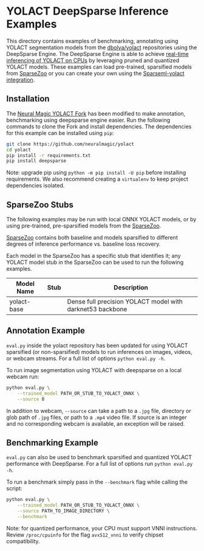 <!--
Copyright (c) 2021 - present / Neuralmagic, Inc. All Rights Reserved.

Licensed under the Apache License, Version 2.0 (the "License");
you may not use this file except in compliance with the License.
You may obtain a copy of the License at

   http://www.apache.org/licenses/LICENSE-2.0

Unless required by applicable law or agreed to in writing,
software distributed under the License is distributed on an "AS IS" BASIS,
WITHOUT WARRANTIES OR CONDITIONS OF ANY KIND, either express or implied.
See the License for the specific language governing permissions and
limitations under the License.
-->

# YOLACT DeepSparse Inference Examples
This directory contains examples of benchmarking, annotating using YOLACT segmentation models from the [dbolya/yolact](https://github.com/dbolya/yolact)
repositories using the DeepSparse Engine. The DeepSparse Engine is able to achieve
[real-time inferencing of YOLACT on CPUs]()
by leveraging pruned and quantized YOLACT models. These examples can load pre-trained,
sparsified models from [SparseZoo](https://github.com/neuralmagic/sparsezoo) or you can
create your own using the 
[Sparseml-yolact integration](https://github.com/neuralmagic/sparseml/blob/main/integrations/yolact/README.md).

## Installation
The [Neural Magic YOLACT Fork](https://github.com/neuralmagic/yolact) has been modified to make annotation, benchmarking 
using deepsparse engine easier. Run the following commands to clone the Fork and install dependencies. The dependencies for this example can be installed using `pip`:
```bash
git clone https://github.com/neuralmagic/yolact
cd yolact
pip install -r requirements.txt
pip install deepsparse
```
Note: upgrade pip using `python -m pip install -U pip` before installing requirements. We also recommend creating a 
`virtualenv` to keep project dependencies isolated.

## SparseZoo Stubs
The following examples may be run with local ONNX YOLACT models, or by using pre-trained, pre-sparsified models
from the [SparseZoo](https://sparsezoo.neuralmagic.com/).

[SparseZoo](https://sparsezoo.neuralmagic.com/) contains both 
baseline and models sparsified to different degrees of inference performance vs. baseline loss recovery.

Each model in the SparseZoo has a specific stub that identifies it; any YOLACT model stub in the SparseZoo can be used to
run the following examples.


| Model Name     |      Stub      | Description |
|----------|-------------|-------------|
| yolact-base |  | Dense full precision YOLACT model with darknet53 backbone|


## Annotation Example
`eval.py` inside the yolact repository has been updated for using YOLACT sparsified (or non-sparsified) models
to run inferences on images, videos, or webcam streams. For a full list of options
`python eval.py -h`.

To run image segmentation using YOLACT with deepsparse on a local webcam run:
```bash
python eval.py \
    --trained_model PATH_OR_STUB_TO_YOLACT_ONNX \
    --source 0 
```

In addition to webcam, `--source` can take a path to a `.jpg` file, directory or glob path
of `.jpg` files, or path to a `.mp4` video file.  If source is an integer and no
corresponding webcam is available, an exception will be raised.


## Benchmarking Example
`eval.py` can also be used to benchmark sparsified and quantized YOLACT
performance with DeepSparse.  For a full list of options run `python eval.py -h`.

To run a benchmark simply pass in the `--benchmark` flag while calling the script:
```bash
python eval.py \
    --trained_model PATH_OR_STUB_TO_YOLACT_ONNX \
    --source PATH_TO_IMAGE_DIRECTORY \
    --benchmark
```

Note: for quantized performance, your CPU must support VNNI instructions.
Review `/proc/cpuinfo` for the flag `avx512_vnni` to verify chipset compatibility.